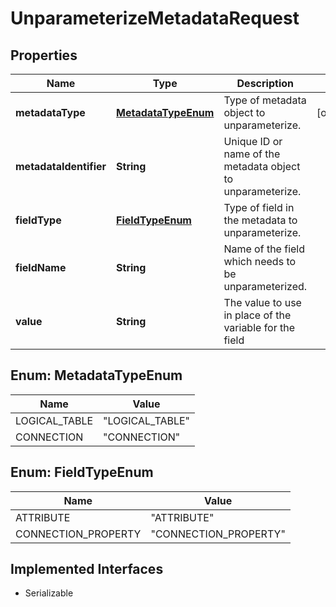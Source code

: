 

# UnparameterizeMetadataRequest


## Properties

| Name | Type | Description | Notes |
|------------ | ------------- | ------------- | -------------|
|**metadataType** | [**MetadataTypeEnum**](#MetadataTypeEnum) | Type of metadata object to unparameterize. |  [optional] |
|**metadataIdentifier** | **String** | Unique ID or name of the metadata object to unparameterize. |  |
|**fieldType** | [**FieldTypeEnum**](#FieldTypeEnum) | Type of field in the metadata to unparameterize. |  |
|**fieldName** | **String** | Name of the field which needs to be unparameterized. |  |
|**value** | **String** | The value to use in place of the variable for the field |  |



## Enum: MetadataTypeEnum

| Name | Value |
|---- | -----|
| LOGICAL_TABLE | &quot;LOGICAL_TABLE&quot; |
| CONNECTION | &quot;CONNECTION&quot; |



## Enum: FieldTypeEnum

| Name | Value |
|---- | -----|
| ATTRIBUTE | &quot;ATTRIBUTE&quot; |
| CONNECTION_PROPERTY | &quot;CONNECTION_PROPERTY&quot; |


## Implemented Interfaces

* Serializable


